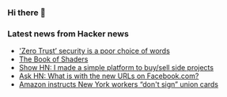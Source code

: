 ### Hi there 👋

<!--
**arashid-sh/arashid-sh** is a ✨ _special_ ✨ repository because its `README.md` (this file) appears on your GitHub profile.

Here are some ideas to get you started:

- 🔭 I’m currently working on ...
- 🌱 I’m currently learning ...
- 👯 I’m looking to collaborate on ...
- 🤔 I’m looking for help with ...
- 💬 Ask me about ...
- 📫 How to reach me: ...
- 😄 Pronouns: ...
- ⚡ Fun fact: ...
-->

### Latest news from Hacker news
<!-- BLOG-POST-LIST:START -->
- [&#39;Zero Trust’ security is a poor choice of words](https://code.mendhak.com/zero-trust-poor-choice-of-words/)
- [The Book of Shaders](https://thebookofshaders.com/)
- [Show HN: I made a simple platform to buy/sell side projects](https://news.ycombinator.com/item?id=32117519)
- [Ask HN: What is with the new URLs on Facebook.com?](https://news.ycombinator.com/item?id=32117489)
- [Amazon instructs New York workers “don&#39;t sign” union cards](https://www.engadget.com/amazon-alb-1-anti-union-signage-alu-004207814.html)
<!-- BLOG-POST-LIST:END -->
